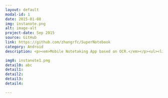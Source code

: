 ```yaml
---
layout: default
modal-id: 1
date: 2015-01-08
img: instanote.png
alt: image-alt
project-date: Sep 2015
source: GitHub
link: https://github.com/zhangrfc/SuperNotebook
category: Android
description: <p><em>Mobile Notetaking App based on OCR.</em></p><ul><li> Allows users to take notes without typing. Just swipe-select text in images and the app will transform it to a plaintext note.</li><li>Five activities enabling users to sort, add, edit, favorite, delete, and share notes. Integrated with Google maps to associate locations with notes.</li><li>Backend&#58 Applied and customized <a href="http://gaut.am/making-an-ocr-android-app-using-tesseract/" target="_blank">Tess-Two</a> open source OCR library. Integrated <a href="https://www.sqlite.org/" target="_blank">SQLite</a> database to store notes and other metadata.</li><li>Frontend&#58 Applied Android <a href="https://www.google.com/design/spec/material-design/introduction.html#" target="_blank">material design</a>. Implemented UI elements such as floating action buttons, data/time picker, and swipe-to-delete.</li></ul>

img0: instanote1.png
detail0: abc
detail1:
detail2:
detail3:
detail4:

---
```

